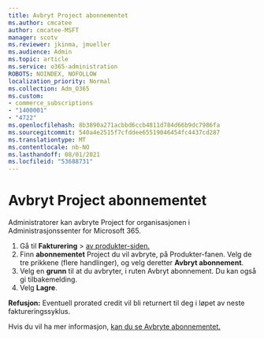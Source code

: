 ```yaml
---
title: Avbryt Project abonnementet
ms.author: cmcatee
author: cmcatee-MSFT
manager: scotv
ms.reviewer: jkinma, jmueller
ms.audience: Admin
ms.topic: article
ms.service: o365-administration
ROBOTS: NOINDEX, NOFOLLOW
localization_priority: Normal
ms.collection: Adm_O365
ms.custom:
- commerce_subscriptions
- "1400001"
- "4722"
ms.openlocfilehash: 8b3890a271acbbd6ccb4811d784d66b9dc7986fa
ms.sourcegitcommit: 540a4e2515f7cfddee65519046454fc4437cd287
ms.translationtype: MT
ms.contentlocale: nb-NO
ms.lasthandoff: 08/01/2021
ms.locfileid: "53688731"
---
```

# <a name="cancel-project-subscription"></a>Avbryt Project abonnementet

Administratorer kan avbryte Project for organisasjonen i Administrasjonssenter for Microsoft 365.

1. Gå til **Fakturering** \> [av produkter-siden.](https://go.microsoft.com/fwlink/p/?linkid=842054)
2. Finn **abonnementet** Project du vil avbryte, på Produkter-fanen. Velg de tre prikkene (flere handlinger), og velg deretter **Avbryt abonnement**.
3. Velg en **grunn** til at du avbryter, i ruten Avbryt abonnement. Du kan også gi tilbakemelding.
4. Velg **Lagre**.

**Refusjon:** Eventuell prorated credit vil bli returnert til deg i løpet av neste faktureringssyklus.

Hvis du vil ha mer informasjon, [kan du se Avbryte abonnementet.](/microsoft-365/commerce/subscriptions/cancel-your-subscription)